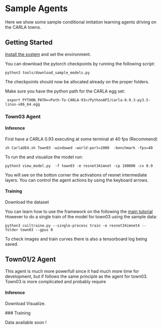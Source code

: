Sample Agents
============


Here we show some sample conditional imitation learning
agents driving on the CARLA towns.


Getting Started
-------------


[Install the system](../README.md/#installation) and set the environment.

You can download the pytorch checkpoints by running the following script:

    python3 tools/download_sample_models.py

The checkpoints should now be allocated already on the proper folders.

Make sure you have the python path for the CARLA egg set:

     export PYTHON_PATH=<Path-To-CARLA-93>/PythonAPI/carla-0.9.3-py3.5-linux-x86_64.egg


### Town03 Agent


#### Inference

First have a CARLA 0.93 executing at some terminal at 40 fps (Recommend)

    sh CarlaUE4.sh Town03 -windowed -world-port=2000  -benchmark -fps=40
 

To run the and visualize the model run:

    python3 view_model.py  -f town03 -e resnet34imnet -cp 100000 -cv 0.9


You will see on the botton corner the activations of resnet intermediate
layers. You can control the agent actions by using the keyboard arrows.


#### Training


Download the dataset

You can learn how to use the framework on the following the [main tutorial](../README.md)
However to do a single train of the model for town03 using the
sample data:

    python3 coiltraine.py --single-process train -e resnet34imnet4 --folder town03 --gpus 0

To check images and train curves there is also a tensorboard log
being saved.






Town01/2 Agent
--------------

This agent is much more powerfull since it had much more
time for development, but if follows the same principle as the
agent for town03. Town03 is more complicated and probably
require

#### Inference

Download
Visualize.


### Training


Data available soon !

